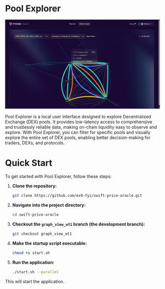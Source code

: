 # Pool Explorer

![Graph View of the application](./graphview.png "Title")

Pool Explorer is a local user interface designed to explore Decentralized Exchange (DEX) pools. It provides low-latency access to comprehensive and trustlessly reliable data, making on-chain liquidity easy to observe and explore. With Pool Explorer, you can filter for specific pools and visually explore the entire set of DEX pools, enabling better decision-making for traders, DEXs, and protocols.

# Quick Start

To get started with Pool Explorer, follow these steps:

1.  **Clone the repository:**
    ```bash
    git clone https://github.com/ex9-fyi/swift-price-oracle.git
    ```
2.  **Navigate into the project directory:**
    ```bash
    cd swift-price-oracle
    ```
3.  **Checkout the `graph_view_wt1` branch (the development branch):**
    ```bash
    git checkout graph_view_wt1
    ```
4.  **Make the startup script executable:**
    ```bash
    chmod +x start.sh
    ```
5.  **Run the application:**
    ```bash
    ./start.sh --parallel
    ```
This will start the application.
